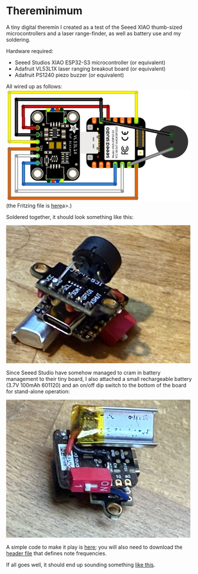 # Thereminimum
A tiny digital theremin I created as a test of the Seeed XIAO thumb-sized microcontrollers and a laser range-finder, as well as battery use and my soldering. 

Hardware required: 
<ul>
  <li>Seeed Studios XIAO ESP32-S3 microcontroller (or equivalent)</li>
  <li>Adafruit VL53L1X laser ranging breakout board (or equivalent)</li>
  <li>Adafruit PS1240 piezo buzzer (or equivalent)</li>
</ul>
All wired up as follows:

<img src=thereminimum.jpg width=500>
(the Fritzing file is <A href=thereminimum.fzz>here</A>a>.)

Soldered together, it should look something like this:

<img src=thereminimum_top.jpeg width=500>

Since Seeed Studio have somehow managed to cram in battery management to their tiny board, I also attached a small rechargeable battery (3.7V 100mAh 601120) and an on/off dip switch to the bottom of the board for stand-alone operation:

<img src=IMG_2596.jpeg width=500>

A simple code to make it play is <A href=thereminimum.ino>here</a>; you will also need to download the <A href=note_frequencies.h>header file</a> that defines note frequencies.

If all goes well, it should end up sounding something <A href=IMG_2591.mov>like this</a>.
